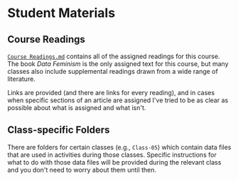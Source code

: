# Student Materials

## Course Readings

[`Course Readings.md`](https://github.com/helloitsclayton/data-literacy/blob/main/students/Course%20Readings.md) contains all of the assigned readings for this course. The book *Data Feminism* is the only assigned text for this course, but many classes also include supplemental readings drawn from a wide range of literature.

Links are provided (and there are links for every reading), and in cases when specific sections of an article are assigned I've tried to be as clear as possible about what is assigned and what isn't.

## Class-specific Folders

There are folders for certain classes (e.g., `Class-05`) which contain data files that are used in activities during those classes. Specific instructions for what to do with those data files will be provided during the relevant class and you don't need to worry about them until then.